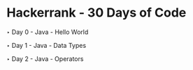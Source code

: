 # Hackerrank - 30 Days of Code

‣ Day 0 - Java - Hello World

‣ Day 1 - Java - Data Types

‣ Day 2 - Java - Operators

